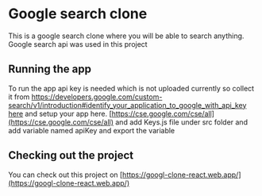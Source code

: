 # Google search clone

This is a google search clone where you will be able to search anything. Google search api was used in this project

## Running the app

To run the app api key is needed which is not uploaded currently so collect it from [https://developers.google.com/custom-search/v1/introduction#identify_your_application_to_google_with_api_key here](https://developers.google.com/custom-search/v1/introduction#identify_your_application_to_google_with_api_key) and setup your app here. [https://cse.google.com/cse/all](https://cse.google.com/cse/all) and add Keys.js file under src folder and add variable named apiKey and export the variable

## Checking out the project

You can check out this project on [https://googl-clone-react.web.app/](https://googl-clone-react.web.app/)
